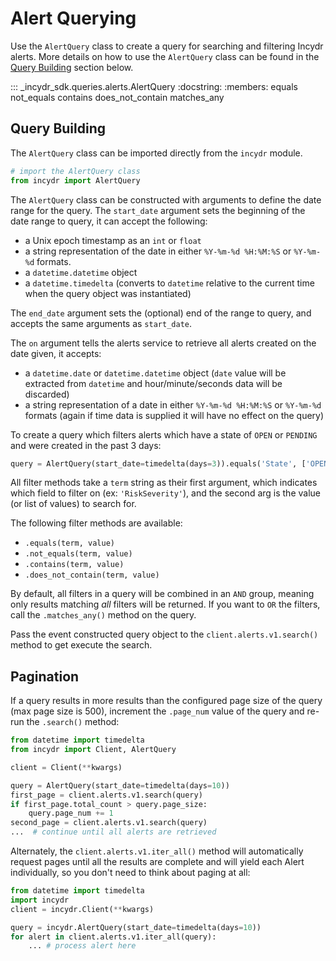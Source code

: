 # Alert Querying

Use the `AlertQuery` class to create a query for searching and filtering Incydr alerts.  More details on how to use the `AlertQuery` class can be found in the [Query Building](#query-building) section below.

::: _incydr_sdk.queries.alerts.AlertQuery
    :docstring:
    :members: equals not_equals contains does_not_contain matches_any

## Query Building

The `AlertQuery` class can be imported directly from the `incydr` module.

```python
# import the AlertQuery class
from incydr import AlertQuery
```

The `AlertQuery` class can be constructed with arguments to define the date range for the query. The `start_date`
argument sets the beginning of the date range to query, it can accept the following:

- a Unix epoch timestamp as an `int` or `float`
- a string representation of the date in either `%Y-%m-%d %H:%M:%S` or `%Y-%m-%d` formats.
- a `datetime.datetime` object
- a `datetime.timedelta` (converts to `datetime` relative to the current time when the query object was instantiated)

The `end_date` argument sets the (optional) end of the range to query, and accepts the same arguments as `start_date`.

The `on` argument tells the alerts service to retrieve all alerts created on the date given, it accepts:
- a `datetime.date` or `datetime.datetime` object (`date` value will be extracted from `datetime` and hour/minute/seconds
  data will be discarded)
- a string representation of a date in either `%Y-%m-%d %H:%M:%S` or `%Y-%m-%d` formats (again if time data is supplied
  it will have no effect on the query)

To create a query which filters alerts which have a state of `OPEN` or `PENDING` and were created in the past 3 days:
```python
query = AlertQuery(start_date=timedelta(days=3)).equals('State', ['OPEN', 'PENDING'])
```

All filter methods take a `term` string as their first argument, which indicates which field to filter on (ex: `'RiskSeverity'`),
and the second arg is the value (or list of values) to search for.

The following filter methods are available:
* `.equals(term, value)`
* `.not_equals(term, value)`
* `.contains(term, value)`
* `.does_not_contain(term, value)`

By default, all filters in a query will be combined in an `AND` group, meaning only results matching _all_ filters will
be returned. If you want to `OR` the filters, call the `.matches_any()` method on the query.

Pass the event constructed query object to the `client.alerts.v1.search()` method to get execute the search.

## Pagination

If a query results in more results than the configured page size of the query (max page size is 500), increment the
`.page_num` value of the query and re-run the `.search()` method:

```python
from datetime import timedelta
from incydr import Client, AlertQuery

client = Client(**kwargs)

query = AlertQuery(start_date=timedelta(days=10))
first_page = client.alerts.v1.search(query)
if first_page.total_count > query.page_size:
    query.page_num += 1
second_page = client.alerts.v1.search(query)
...  # continue until all alerts are retrieved
```

Alternately, the `client.alerts.v1.iter_all()` method will automatically request pages until all the results are complete
and will yield each Alert individually, so you don't need to think about paging at all:

```python
from datetime import timedelta
import incydr
client = incydr.Client(**kwargs)

query = incydr.AlertQuery(start_date=timedelta(days=10))
for alert in client.alerts.v1.iter_all(query):
    ... # process alert here
```
